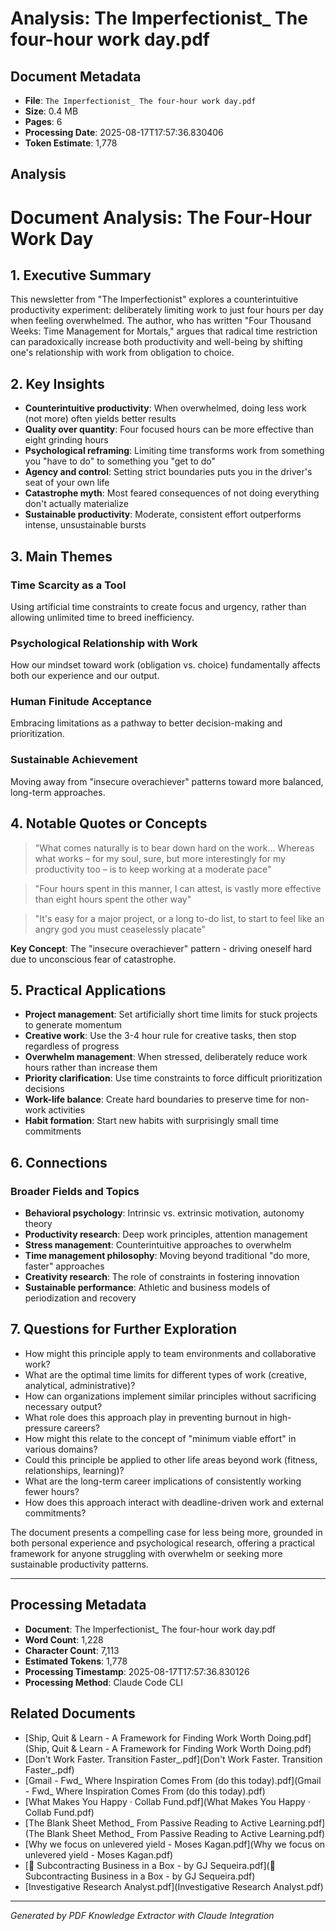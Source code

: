 # Analysis: The Imperfectionist_ The four-hour work day.pdf

## Document Metadata
- **File**: `The Imperfectionist_ The four-hour work day.pdf`
- **Size**: 0.4 MB
- **Pages**: 6
- **Processing Date**: 2025-08-17T17:57:36.830406
- **Token Estimate**: 1,778

## Analysis

# Document Analysis: The Four-Hour Work Day

## 1. Executive Summary

This newsletter from "The Imperfectionist" explores a counterintuitive productivity experiment: deliberately limiting work to just four hours per day when feeling overwhelmed. The author, who has written "Four Thousand Weeks: Time Management for Mortals," argues that radical time restriction can paradoxically increase both productivity and well-being by shifting one's relationship with work from obligation to choice.

## 2. Key Insights

- **Counterintuitive productivity**: When overwhelmed, doing less work (not more) often yields better results
- **Quality over quantity**: Four focused hours can be more effective than eight grinding hours
- **Psychological reframing**: Limiting time transforms work from something you "have to do" to something you "get to do"
- **Agency and control**: Setting strict boundaries puts you in the driver's seat of your own life
- **Catastrophe myth**: Most feared consequences of not doing everything don't actually materialize
- **Sustainable productivity**: Moderate, consistent effort outperforms intense, unsustainable bursts

## 3. Main Themes

### Time Scarcity as a Tool
Using artificial time constraints to create focus and urgency, rather than allowing unlimited time to breed inefficiency.

### Psychological Relationship with Work
How our mindset toward work (obligation vs. choice) fundamentally affects both our experience and our output.

### Human Finitude Acceptance
Embracing limitations as a pathway to better decision-making and prioritization.

### Sustainable Achievement
Moving away from "insecure overachiever" patterns toward more balanced, long-term approaches.

## 4. Notable Quotes or Concepts

> "What comes naturally is to bear down hard on the work... Whereas what works – for my soul, sure, but more interestingly for my productivity too – is to keep working at a moderate pace"

> "Four hours spent in this manner, I can attest, is vastly more effective than eight hours spent the other way"

> "It's easy for a major project, or a long to-do list, to start to feel like an angry god you must ceaselessly placate"

**Key Concept**: The "insecure overachiever" pattern - driving oneself hard due to unconscious fear of catastrophe.

## 5. Practical Applications

- **Project management**: Set artificially short time limits for stuck projects to generate momentum
- **Creative work**: Use the 3-4 hour rule for creative tasks, then stop regardless of progress
- **Overwhelm management**: When stressed, deliberately reduce work hours rather than increase them
- **Priority clarification**: Use time constraints to force difficult prioritization decisions
- **Work-life balance**: Create hard boundaries to preserve time for non-work activities
- **Habit formation**: Start new habits with surprisingly small time commitments

## 6. Connections

### Broader Fields and Topics
- **Behavioral psychology**: Intrinsic vs. extrinsic motivation, autonomy theory
- **Productivity research**: Deep work principles, attention management
- **Stress management**: Counterintuitive approaches to overwhelm
- **Time management philosophy**: Moving beyond traditional "do more, faster" approaches
- **Creativity research**: The role of constraints in fostering innovation
- **Sustainable performance**: Athletic and business models of periodization and recovery

## 7. Questions for Further Exploration

- How might this principle apply to team environments and collaborative work?
- What are the optimal time limits for different types of work (creative, analytical, administrative)?
- How can organizations implement similar principles without sacrificing necessary output?
- What role does this approach play in preventing burnout in high-pressure careers?
- How might this relate to the concept of "minimum viable effort" in various domains?
- Could this principle be applied to other life areas beyond work (fitness, relationships, learning)?
- What are the long-term career implications of consistently working fewer hours?
- How does this approach interact with deadline-driven work and external commitments?

The document presents a compelling case for less being more, grounded in both personal experience and psychological research, offering a practical framework for anyone struggling with overwhelm or seeking more sustainable productivity patterns.

---

## Processing Metadata
- **Document**: The Imperfectionist_ The four-hour work day.pdf
- **Word Count**: 1,228
- **Character Count**: 7,113
- **Estimated Tokens**: 1,778
- **Processing Timestamp**: 2025-08-17T17:57:36.830126
- **Processing Method**: Claude Code CLI

## Related Documents

- [Ship, Quit & Learn - A Framework for Finding Work Worth Doing.pdf](Ship, Quit & Learn - A Framework for Finding Work Worth Doing.pdf)
- [Don't Work Faster. Transition Faster_.pdf](Don't Work Faster. Transition Faster_.pdf)
- [Gmail - Fwd_ Where Inspiration Comes From (do this today).pdf](Gmail - Fwd_ Where Inspiration Comes From (do this today).pdf)
- [What Makes You Happy · Collab Fund.pdf](What Makes You Happy · Collab Fund.pdf)
- [The Blank Sheet Method_ From Passive Reading to Active Learning.pdf](The Blank Sheet Method_ From Passive Reading to Active Learning.pdf)
- [Why we focus on unlevered yield - Moses Kagan.pdf](Why we focus on unlevered yield - Moses Kagan.pdf)
- [💼 Subcontracting Business in a Box - by GJ Sequeira.pdf](💼 Subcontracting Business in a Box - by GJ Sequeira.pdf)
- [Investigative Research Analyst.pdf](Investigative Research Analyst.pdf)

---
*Generated by PDF Knowledge Extractor with Claude Integration*